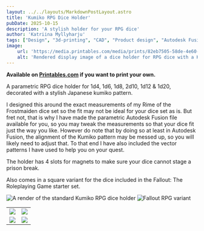 ```yaml
---
layout: ../../layouts/MarkdownPostLayout.astro
title: 'Kumiko RPG Dice Holder'
pubDate: 2025-10-15
description: 'A stylish holder for your RPG dice'
author: 'Katriina Myllyharju'
tags: ["Design", "3d-printing", "CAD", "Product design", "Autodesk Fusion"]
image:
    url: 'https://media.printables.com/media/prints/82eb7505-58de-4e60-b337-2c383a0f003f/images/10872560_c1d5f70e-d21f-493c-abb2-33b7298bc920_60912808-6c92-4b47-b8f3-853fea033c37/thumbs/inside/1280x960/png/basic-kdh-edited-render.webp'
    alt: 'Rendered display image of a dice holder for RPG dice with a Kumiko pattern'
---
```


**Available on [Printables.com](https://www.printables.com/model/1419196-kumiko-rpg-dice-holder-parametric) if you want to print your own.**

A parametric RPG dice holder for 1d4, 1d6, 1d8, 2d10, 1d12 & 1d20, decorated with a stylish Japanese kumiko pattern.

I designed this around the exact measurements of my Rime of the Frostmaiden dice set so the fit may not be ideal for your dice set as is. But fret not, that is why I have made the parametric Autodesk Fusion file available for you, so you may tweak the measurements so that your dice fit just the way you like. However do note that by doing so at least in Autodesk Fusion, the alignment of the Kumiko pattern may be messed up, so you will likely need to adjust that. To that end I have also included the vector patterns I have used to help you on your quest.

The holder has 4 slots for magnets to make sure your dice cannot stage a prison break.

Also comes in a square variant for the dice included in the Fallout: The Roleplaying Game starter set.

![A render of the standard Kumiko RPG dice holder](https://media.printables.com/media/prints/82eb7505-58de-4e60-b337-2c383a0f003f/images/10872560_c1d5f70e-d21f-493c-abb2-33b7298bc920_60912808-6c92-4b47-b8f3-853fea033c37/thumbs/inside/1280x960/png/basic-kdh-edited-render.webp)
![Fallout RPG variant](https://media.printables.com/media/prints/32f647d3-8230-4930-8436-8513ea11afe1/images/10872562_4945d907-4ac6-40d3-be79-e05e32453aab_401d2f0c-2218-48e6-97c3-fdb86a01e4a6/thumbs/inside/1280x960/png/fallout-kdh-edited-render.webp)
<table>
    <tr>
        <td><img src="https://media.printables.com/media/prints/e633bf08-02cf-4d5c-92e3-088a546afc78/images/10872431_17003458-e79a-42b4-bb8a-6ee7def3ba3f_f9f6d21d-d0f4-44ec-95dc-b9132ec85c3c/thumbs/cover/320x240/jpg/img20251011215656.webp"></td>
        <td><img src="https://media.printables.com/media/prints/8fd91313-4f0a-4f0a-a912-c7ab24fe96a9/images/10872432_9b10953a-3f2c-4bbf-b622-bf7e1ffb7962_e7b3b163-bc8f-4526-9afe-79151192a11f/thumbs/cover/320x240/jpg/img20251011220103.webp"></td>
    </tr>
    <tr>
        <td><img src="https://media.printables.com/media/prints/bdfc141a-d3cf-4d57-a5a3-5df05355b53c/images/10872434_838f6d90-7d70-4b41-ae65-455547563471_ae8dd51e-d6c0-48d8-985b-f503060a989c/thumbs/cover/320x240/jpg/img20251011220246.webp"></td>
        <td><img src="https://media.printables.com/media/prints/baa7eb1c-3ef6-4afa-bff7-2b03c50b7e46/images/10872435_76325fcf-92fa-4aeb-82b4-d64590948124_9becdfb5-7235-4d68-b86f-42a7ea20d08a/thumbs/cover/320x240/jpg/img20251011220328.webp"></td>
    </tr>
</table>
